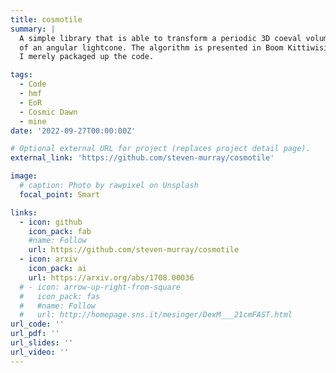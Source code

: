```yaml
---
title: cosmotile
summary: |
  A simple library that is able to transform a periodic 3D coeval volume into a slice
  of an angular lightcone. The algorithm is presented in Boom Kittiwisit's [paper](https://arxiv.org/abs/1708.00036).
  I merely packaged up the code.

tags:
  - Code
  - hmf
  - EoR
  - Cosmic Dawn
  - mine
date: '2022-09-27T00:00:00Z'

# Optional external URL for project (replaces project detail page).
external_link: 'https://github.com/steven-murray/cosmotile'

image:
  # caption: Photo by rawpixel on Unsplash
  focal_point: Smart

links:
  - icon: github
    icon_pack: fab
    #name: Follow
    url: https://github.com/steven-murray/cosmotile
  - icon: arxiv
    icon_pack: ai
    url: https://arxiv.org/abs/1708.00036
  # - icon: arrow-up-right-from-square
  #   icon_pack: fas
  #   #name: Follow
  #   url: http://homepage.sns.it/mesinger/DexM___21cmFAST.html
url_code: ''
url_pdf: ''
url_slides: ''
url_video: ''
---
```



